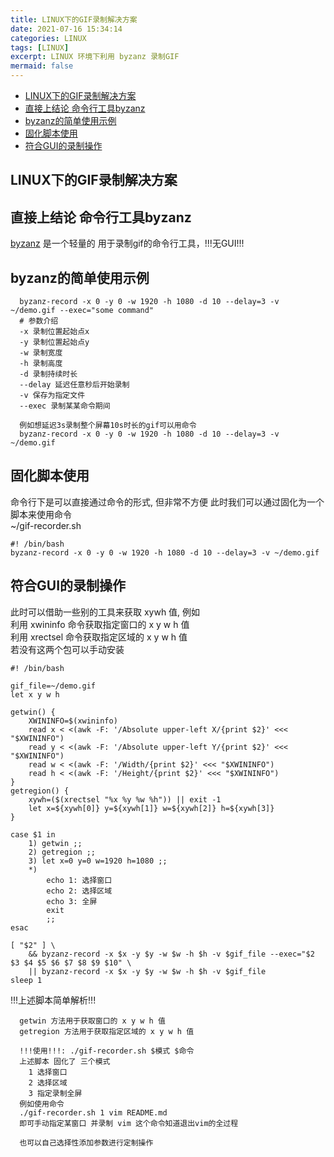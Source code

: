 ```yaml
---
title: LINUX下的GIF录制解决方案
date: 2021-07-16 15:34:14
categories: LINUX
tags: [LINUX]
excerpt: LINUX 环境下利用 byzanz 录制GIF
mermaid: false
---
```


<!-- markdown-toc GitLab -->

* [LINUX下的GIF录制解决方案](#linux下的gif录制解决方案)
* [直接上结论 命令行工具byzanz](#直接上结论-命令行工具byzanz)
* [byzanz的简单使用示例](#byzanz的简单使用示例)
* [固化脚本使用](#固化脚本使用)
* [符合GUI的录制操作](#符合gui的录制操作)

<!-- markdown-toc -->

## LINUX下的GIF录制解决方案

## 直接上结论 命令行工具byzanz

[byzanz](https://github.com/xatgithub/byzanz) 是一个轻量的 用于录制gif的命令行工具，!!!无GUI!!!

## byzanz的简单使用示例

```shell
  byzanz-record -x 0 -y 0 -w 1920 -h 1080 -d 10 --delay=3 -v ~/demo.gif --exec="some command"
  # 参数介绍
  -x 录制位置起始点x
  -y 录制位置起始点y
  -w 录制宽度
  -h 录制高度
  -d 录制持续时长
  --delay 延迟任意秒后开始录制
  -v 保存为指定文件
  --exec 录制某某命令期间

  例如想延迟3s录制整个屏幕10s时长的gif可以用命令
  byzanz-record -x 0 -y 0 -w 1920 -h 1080 -d 10 --delay=3 -v ~/demo.gif
```

## 固化脚本使用

命令行下是可以直接通过命令的形式, 但非常不方便 此时我们可以通过固化为一个脚本来使用命令  
~/gif-recorder.sh

```shell
#! /bin/bash
byzanz-record -x 0 -y 0 -w 1920 -h 1080 -d 10 --delay=3 -v ~/demo.gif
```

## 符合GUI的录制操作

此时可以借助一些别的工具来获取 xywh 值, 例如  
  利用 xwininfo 命令获取指定窗口的 x y w h 值  
  利用 xrectsel 命令获取指定区域的 x y w h 值  
若没有这两个包可以手动安装  

```shell
#! /bin/bash

gif_file=~/demo.gif
let x y w h

getwin() {
    XWININFO=$(xwininfo)
    read x < <(awk -F: '/Absolute upper-left X/{print $2}' <<< "$XWININFO")
    read y < <(awk -F: '/Absolute upper-left Y/{print $2}' <<< "$XWININFO")
    read w < <(awk -F: '/Width/{print $2}' <<< "$XWININFO")
    read h < <(awk -F: '/Height/{print $2}' <<< "$XWININFO")
}
getregion() {
    xywh=($(xrectsel "%x %y %w %h")) || exit -1
    let x=${xywh[0]} y=${xywh[1]} w=${xywh[2]} h=${xywh[3]}
}

case $1 in
    1) getwin ;;
    2) getregion ;;
    3) let x=0 y=0 w=1920 h=1080 ;;
    *)
        echo 1: 选择窗口
        echo 2: 选择区域
        echo 3: 全屏
        exit
        ;;
esac

[ "$2" ] \
    && byzanz-record -x $x -y $y -w $w -h $h -v $gif_file --exec="$2 $3 $4 $5 $6 $7 $8 $9 $10" \
    || byzanz-record -x $x -y $y -w $w -h $h -v $gif_file
sleep 1
```

!!!上述脚本简单解析!!!

```plaintext
  getwin 方法用于获取窗口的 x y w h 值
  getregion 方法用于获取指定区域的 x y w h 值

  !!!使用!!!: ./gif-recorder.sh $模式 $命令
  上述脚本 固化了 三个模式
    1 选择窗口
    2 选择区域
    3 指定录制全屏
  例如使用命令
  ./gif-recorder.sh 1 vim README.md
  即可手动指定某窗口 并录制 vim 这个命令知道退出vim的全过程

  也可以自己选择性添加参数进行定制操作
```

